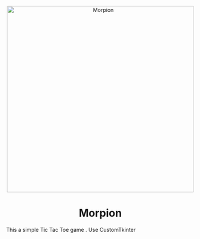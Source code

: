 <p align="center">
  <img alt="Morpion" src="https://github.com/user-attachments/assets/59fd4add-98e0-4324-ab3f-b1e04ebe4f8a" width="500px" />
  <h1 align="center">Morpion</h1>
</p>

This a simple Tic Tac Toe game . Use CustomTkinter
